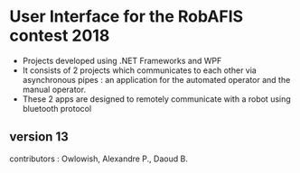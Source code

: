 # User Interface for the RobAFIS contest 2018


* Projects developed using .NET Frameworks and WPF
* It consists of 2 projects which communicates to each other via asynchronous pipes : an application for the automated operator and the manual operator.
* These 2 apps are designed to remotely communicate with a robot using bluetooth protocol

## version 13

contributors : Owlowish, Alexandre P., Daoud B.
